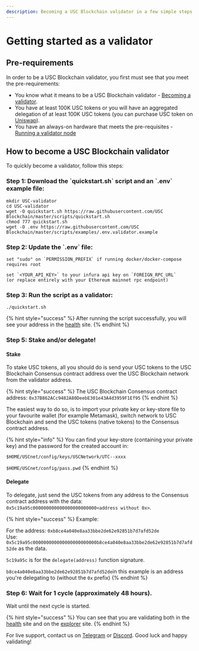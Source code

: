 ```yaml
---
description: Becoming a USC Blockchain validator in a few simple steps
---
```


# Getting started as a validator

## Pre-requirements

In order to be a USC Blockchain validator, you first must see that you meet the pre-requirements:

* You know what it means to be a USC Blockchain validator - [Becoming a validator](how-to-become-a-validator.md#what-it-means-to-be-a-validator).
* You have at least 100K USC tokens or you will have an aggregated delegation of at least 100K USC tokens \(you can purchase USC token on [Uniswap](https://uniswap.exchange/swap/0x970b9bb2c0444f5e81e9d0efb84c8ccdcdcaf84d)\).
* You have an always-on hardware that meets the pre-requisites - [Running a validator node](run-your-own-validator.md#pre-requisites)

## How to become a USC Blockchain validator

To quickly become a validator, follow this steps:

### Step 1: Download the \`quickstart.sh\` script and an \`.env\` example file:

```text
mkdir USC-validator
cd USC-validator
wget -O quickstart.sh https://raw.githubusercontent.com/USC Blockchain/master/scripts/quickstart.sh
chmod 777 quickstart.sh
wget -O .env https://raw.githubusercontent.com/USC Blockchain/master/scripts/examples/.env.validator.example
```

### Step 2: Update the \`.env\` file:

```text
set "sudo" on `PERMISSION_PREFIX` if running docker/docker-compose requires root

set `<YOUR_API_KEY>` to your infura api key on `FOREIGN_RPC_URL`
(or replace entirely with your Ethereum mainnet rpc endpoint)
```

### Step 3: Run the script as a validator:

```text
./quickstart.sh
```

{% hint style="success" %}
After running the script successfully, you will see your address in the [health](https://status.poolscan.io/) site.
{% endhint %}

### Step 5: Stake and/or delegate!

#### Stake

To stake USC tokens, all you should do is send your USC tokens to the USC Blockchain Consensus contract address over the USC Blockchain network from the validator address.

{% hint style="success" %}
The USC Blockchain Consensus contract address: `0x37B862ACc9482A80DeebE301e43A4d3959F1Ef95`
{% endhint %}

The easiest way to do so, is to import your private key or key-store file to your favourite wallet \(for example Metamask\), switch network to USC Blockchain and send the USC tokens \(native tokens\) to the Consensus contract address.

{% hint style="info" %}
You can find your key-store \(containing your private key\) and the password for the created account in:

`$HOME/USCnet/config/keys/USCNetwork/UTC--xxxx`

`$HOME/USCnet/config/pass.pwd`
{% endhint %}

#### Delegate

To delegate, just send the USC tokens from any address to the Consensus contract address with the data: `0x5c19a95c000000000000000000000000<address without 0x>`.

{% hint style="success" %}
Example:

For the address: `0xb8ce4a040e8aa33bbe2de62e92851b7d7afd52de`  
Use: `0x5c19a95c000000000000000000000000b8ce4a040e8aa33bbe2de62e92851b7d7afd52de` as the data.

`5c19a95c` is for the `delegate(address)` function signature.

`b8ce4a040e8aa33bbe2de62e92851b7d7afd52de`in this example is an address you're delegating to \(without the `0x` prefix\)
{% endhint %}

### Step 6: Wait for 1 cycle \(approximately 48 hours\).

Wait until the next cycle is started.

{% hint style="success" %}
You can see that you are validating both in the [health](https://status.poolscan.io/) site and on the [explorer](https://poolscan.io) site.
{% endhint %}

For live support, contact us on [Telegram](https://t.me/) or [Discord](https://discord.gg/). Good luck and happy validating!

